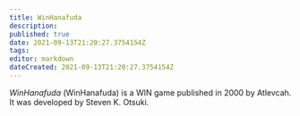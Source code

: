 ```yaml
---
title: WinHanafuda
description: 
published: true
date: 2021-09-13T21:20:27.3754154Z 
tags: 
editor: markdown
dateCreated: 2021-09-13T21:20:27.3754154Z
---
```

_WinHanafuda_ (<span lang='ja'>WinHanafuda</span>) is a WIN game published in 2000 by Atlevcah.
It was developed by Steven K. Otsuki.
